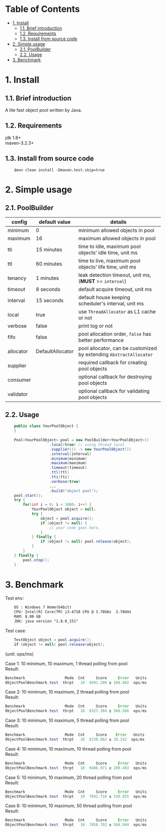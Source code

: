 Table of Contents
=================

   * [1. Install](#1-install)
      * [1.1. Brief introduction](#11-brief-introduction)
      * [1.2. Requirements](#12-requirements)
      * [1.3. Install from source code](#13-install-from-source-code)
   * [2. Simple usage](#2-simple-usage)
      * [2.1. PoolBuilder](#21-poolbuilder)
      * [2.2. Usage](#22-usage)
   * [3. Benchmark](#3-benchmark)


# 1. Install  
## 1.1. Brief introduction  

A lite fast object pool written by Java.  

## 1.2. Requirements  
jdk 1.8+  
maven-3.2.3+  

## 1.3. Install from source code  

``` 
    $mvn clean install -Dmaven.test.skip=true
```  

# 2. Simple usage  
## 2.1. PoolBuilder  

| **config** | **default value**  |  **details**                                                         |
| ---------- | ------------------ | ---------------------------------------------------------------------|
| minimum    | 0                  |  minimum allowed objects in pool                                     |
| maximum    | 16                 |  maximum allowed objects in pool                                     |
| tti        | 15 minutes         |  time to idle, maximum pool objects' idle time, unit ms              |
| ttl        | 60 minutes         |  time to live, maximum pool objects' life time, unit ms              |
| tenancy    | 1  minutes         |  leak detection timeout, unit ms, (**MUST** >= `interval`)           |
| timeout    | 8  seconds         |  default acquire timeout, unit ms                                    |
| interval   | 15 seconds         |  default house keeping scheduler's interval, unit ms                 |
| local      | true               |  use `ThreadAllocator` as L1 cache or not                            |
| verbose    | false              |  print log or not                                                    |
| fifo       | false              |  pool allocation order, `false` has better performance               |
| allocator  | DefaultAllocator   |  pool allocator, can be customized by extending `AbstractAllocator`  |
| supplier   |                    |  required callback for creating pool objects                         |
| consumer   |                    |  optional callback for destroying pool objects                       |
| validator  |                    |  optional callback for validating pool objects                       |
  

## 2.2. Usage  

```java  
    public class YourPoolObject {
    }
    
    Pool<YourPoolObject> pool = new PoolBuilder<YourPoolObject>()
                    .local(true) // using thread local
                    .supplier(() -> new YourPoolObject())
                    .interval(interval)
                    .minimum(minimum)
                    .maximum(maximum)
                    .timeout(timeout)
                    .ttl(ttl)
                    .tti(tti)
                    .verbose(true)
                    ...
                    .build("object pool");
    pool.start();
    try {
        for(int i = 0; i < 1000; i++) {
            YourPoolObject object = null;
            try {
                object = pool.acquire();
                if (object != null) {
                    // your code goes here. 
                }
            } finally {
                if (object != null) pool.release(object);
            }
        }
    } finally {
        pool.stop();
    }
```

# 3. Benchmark

Test env:  

```xml  
    OS : Windows 7 Home(64bit)
    CPU: Intel(R) Core(TM) i3-4710 CPU @ 3.70GHz  3.70GHz
    RAM: 8.00 GB
    JDK: java version "1.8.0_151"

```

Test case:  
  
```java  
    TestObject object = pool.acquire();
    if (object != null) pool.release(object);
```
  
(unit: ops/ms)  
  
Case 1: 10 minimum, 10 maximum, 1 thread polling from pool  
Result:  

```java  
Benchmark                  Mode  Cnt     Score     Error   Units
ObjectPoolBenchmark.test  thrpt   10  9491.206 ± 108.402  ops/ms
```
  
Case 2: 10 minimum, 10 maximum, 2 thread polling from pool  
Result:  

```java  
Benchmark                  Mode  Cnt     Score     Error   Units
ObjectPoolBenchmark.test  thrpt   10  8327.384 ± 368.566  ops/ms
```
  
Case 3: 10 minimum, 10 maximum, 5 thread polling from pool  
Result:  

```java  
Benchmark                  Mode  Cnt     Score    Error   Units
ObjectPoolBenchmark.test  thrpt   10  8150.062 ± 30.242  ops/ms
```
  
Case 4: 10 minimum, 10 maximum, 10 thread polling from pool  
Result:  

```java  
Benchmark                  Mode  Cnt     Score     Error   Units
ObjectPoolBenchmark.test  thrpt   10  9486.971 ± 200.483  ops/ms
```
  
Case 5: 10 minimum, 10 maximum, 20 thread polling from pool  
Result:  

```java  
Benchmark                  Mode  Cnt     Score     Error   Units
ObjectPoolBenchmark.test  thrpt   10  7691.710 ± 530.855  ops/ms
```
  
Case 6: 10 minimum, 10 maximum, 50 thread polling from pool  
Result:  

```java  
Benchmark                  Mode  Cnt     Score     Error   Units
ObjectPoolBenchmark.test  thrpt   10  7858.702 ± 584.944  ops/ms
```
